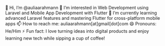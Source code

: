 👋 Hi, I’m @auliaarahmann
👀 I’m interested in Web Development using Laravel and Mobile App Development with Flutter
🌱 I’m currently learning advanced Laravel features and mastering Flutter for cross-platform mobile apps
📫 How to reach me: auliaarahmann[at]gmail[dot]com
😄 Pronouns: He/Him
⚡ Fun fact: I love turning ideas into digital products and enjoy learning new tech while sipping a cup of coffee!
